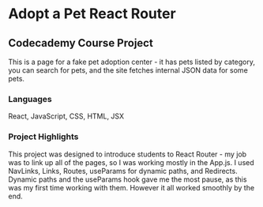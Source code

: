 # Adopt a Pet React Router
## Codecademy Course Project

This is a page for a fake pet adoption center - it has pets listed by category, you can search for pets, and the site fetches internal JSON data for some pets. 

### Languages

React, JavaScript, CSS, HTML, JSX

### Project Highlights

This project was designed to introduce students to React Router - my job was to link up all of the pages, so I was working mostly in the App.js. I used NavLinks, Links, Routes, useParams for dynamic paths, and Redirects. Dynamic paths and the useParams hook gave me the most pause, as this was my first time working with them. However it all worked smoothly by the end.






